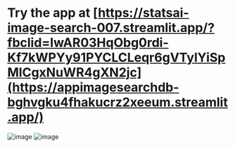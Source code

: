 # Try the app at [https://statsai-image-search-007.streamlit.app/?fbclid=IwAR03HqObg0rdi-Kf7kWPYy91PYCLCLeqr6gVTylYiSpMlCgxNuWR4gXN2jc](https://appimagesearchdb-bghvgku4fhakucrz2xeeum.streamlit.app/)

![image](https://github.com/StatsAI/streamlit_image_search_db/assets/67183539/e87ea60a-6f74-4f41-a97b-2d753a2d6d6a)
![image](https://github.com/StatsAI/streamlit_image_search_db/assets/67183539/c7083002-8734-48f9-b6de-63cee2bb08db)




